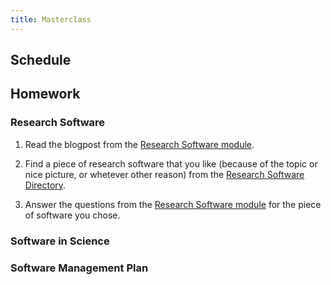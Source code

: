 ```yaml
---
title: Masterclass
---
```


## Schedule


## Homework

### Research Software
1. Read the blogpost from the [Research Software module](/modules/researchsoftware/research-software).

2. Find a piece of research software that you like (because of the topic or nice picture, or whetever other reason) from the [Research Software Directory](https://research-software-directory.org/software?page=1&rows=48).

3. Answer the questions from the [Research Software module](/modules/researchsoftware/research-software) for the piece of software you chose.

### Software in Science

### Software Management Plan